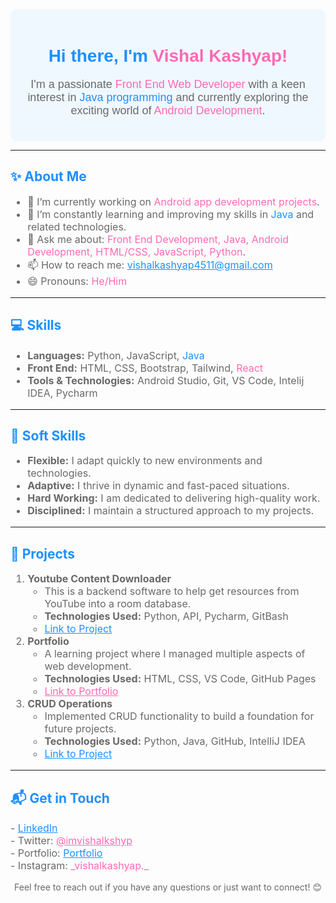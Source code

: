 <div align="center" style="background-color:#f0f8ff; padding:20px; border-radius:10px; font-family:Arial, sans-serif;">

<h1 style="color:#1E90FF;">Hi there, I'm <span style="color:#FF69B4;">Vishal Kashyap!</span></h1>
<!-- <img src="https://www.studiohr.ro/images/2023/09/29/full-stack-developer.jpeg" alt="banner" style="width:80%; border-radius:10px;">
 -->
<p style="font-size:18px; color:#696969;">
I'm a passionate <span style="color:#FF69B4;">Front End Web Developer</span> with a keen interest in <span style="color:#1E90FF;">Java programming</span> and currently exploring the exciting world of <span style="color:#FF69B4;">Android Development</span>.
</p>

</div>

---

<h2 style="color:#1E90FF;">✨ About Me</h2>
<ul style="font-size:16px; color:#696969;">
  <li>🔭 I’m currently working on <span style="color:#FF69B4;">Android app development projects</span>.</li>
  <li>🌱 I’m constantly learning and improving my skills in <span style="color:#1E90FF;">Java</span> and related technologies.</li>
  <li>💬 Ask me about: <span style="color:#FF69B4;">Front End Development, Java, Android Development, HTML/CSS, JavaScript, Python</span>.</li>
  <li>📫 How to reach me: <a href="mailto:vishalkashyap4511@gmail.com" style="color:#1E90FF;">vishalkashyap4511@gmail.com</a></li>
  <li>😄 Pronouns: <span style="color:#FF69B4;">He/Him</span></li>
</ul>

---

<h2 style="color:#1E90FF;">💻 Skills</h2>
<ul style="font-size:16px; color:#696969;">
  <li><strong>Languages:</strong> Python, JavaScript, <span style="color:#1E90FF;">Java</span></li>
  <li><strong>Front End:</strong> HTML, CSS, Bootstrap, Tailwind, <span style="color:#FF69B4;">React</span></li>
  <li><strong>Tools & Technologies:</strong> Android Studio, Git, VS Code, Intelij IDEA, Pycharm</li>
</ul>

---

<h2 style="color:#1E90FF;">🌟 Soft Skills</h2>
<ul style="font-size:16px; color:#696969;">
  <li><strong>Flexible:</strong> I adapt quickly to new environments and technologies.</li>
  <li><strong>Adaptive:</strong> I thrive in dynamic and fast-paced situations.</li>
  <li><strong>Hard Working:</strong> I am dedicated to delivering high-quality work.</li>
  <li><strong>Disciplined:</strong> I maintain a structured approach to my projects.</li>
</ul>

---

<h2 style="color:#1E90FF;">🚀 Projects</h2>
<ol style="font-size:16px; color:#696969;">
  <li><strong>Youtube Content Downloader</strong>
    <ul>
      <li>This is a backend software to help get resources from YouTube into a room database.</li>
      <li><strong>Technologies Used:</strong> Python, API, Pycharm, GitBash</li>
      <li><a href="https://github.com/vishalkashyap01/Youtube-Content-Downloader" style="color:#1E90FF;">Link to Project</a></li>
    </ul>
  </li>
  <li><strong>Portfolio</strong>
    <ul>
      <li>A learning project where I managed multiple aspects of web development.</li>
      <li><strong>Technologies Used:</strong> HTML, CSS, VS Code, GitHub Pages</li>
      <li><a href="https://vishalkashyap01.github.io/Portfolio/" style="color:#FF69B4;">Link to Portfolio</a></li>
    </ul>
  </li>
  <li><strong>CRUD Operations</strong>
    <ul>
      <li>Implemented CRUD functionality to build a foundation for future projects.</li>
      <li><strong>Technologies Used:</strong> Python, Java, GitHub, IntelliJ IDEA</li>
      <li><a href="https://github.com/vishalkashyap01/CRUD-Operations" style="color:#1E90FF;">Link to Project</a></li>
    </ul>
  </li>
</ol>

---

<h2 style="color:#1E90FF;">📬 Get in Touch</h2>
<p style="font-size:16px; color:#696969;">
- <a href="https://www.linkedin.com/in/vishal-kashyap-68535a253" style="color:#1E90FF;">LinkedIn</a> <br>
- Twitter: <a href="https://twitter.com/imvishalkshyp" style="color:#FF69B4;">@imvishalkshyp</a> <br>
- Portfolio: <a href="https://vishalkashyap01.github.io/Portfolio/" style="color:#1E90FF;">Portfolio</a> <br>
- Instagram: <span style="color:#FF69B4;">_vishalkashyap._</span>
</p>

<div align="center">
  <p style="color:#696969; font-size:14px;">
    Feel free to reach out if you have any questions or just want to connect! 😊
  </p>
</div>
